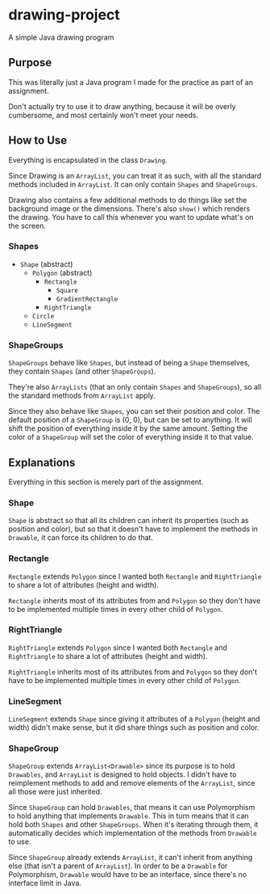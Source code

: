 # drawing-project
A simple Java drawing program

## Purpose
This was literally just a Java program I made for the practice as part of an assignment.

Don't actually try to use it to draw anything, because it will be overly cumbersome, and most certainly won't meet your needs.

## How to Use
Everything is encapsulated in the class `Drawing`.

Since Drawing is an `ArrayList`, you can treat it as such, with all the standard methods included in `ArrayList`.
It can only contain `Shapes` and `ShapeGroups`.

Drawing also contains a few additional methods to do things like set the background image or the dimensions.
There's also `show()` which renders the drawing. You have to call this whenever you want to update what's on the screen.

### Shapes
* `Shape` (abstract)
    * `Polygon` (abstract)
        * `Rectangle`
            * `Square`
            * `GradientRectangle`
        * `RightTriangle`
    * `Circle`
    * `LineSegment`

### ShapeGroups

`ShapeGroups` behave like `Shapes`, but instead of being a `Shape` themselves, they contain `Shapes` (and other `ShapeGroups`).

They're also `ArrayLists` (that an only contain `Shapes` and `ShapeGroups`), so all the standard methods from `ArrayList` apply.

Since they also behave like `Shapes`, you can set their position and color.
The default position of a `ShapeGroup` is (0, 0), but can be set to anything. It will shift the position of everything inside it by the same amount.
Setting the color of a `ShapeGroup` will set the color of everything inside it to that value.

## Explanations
Everything in this section is merely part of the assignment.

### Shape
`Shape` is abstract so that all its children can inherit its properties (such as position and color),
but so that it doesn't have to implement the methods in `Drawable`, it can force its children to do that.

### Rectangle
`Rectangle` extends `Polygon` since I wanted both `Rectangle` and `RightTriangle` to share a lot of attributes (height and width).

`Rectangle` inherits most of its attributes from and `Polygon` so they don't have to be implemented multiple times in every other child of `Polygon`.

### RightTriangle
`RightTriangle` extends `Polygon` since I wanted both `Rectangle` and `RightTriangle` to share a lot of attributes (height and width).

`RightTriangle` inherits most of its attributes from and `Polygon` so they don't have to be implemented multiple times in every other child of `Polygon`.

### LineSegment
`LineSegment` extends `Shape` since giving it attributes of a `Polygon` (height and width) didn't make sense, but it did share things such as position and color.

### ShapeGroup
`ShapeGroup` extends `ArrayList<Drawable>` since its purpose is to hold `Drawables`, and `ArrayList` is designed to hold objects.
I didn't have to reimplement methods to add and remove elements of the `ArrayList`, since all those were just inherited.

Since `ShapeGroup` can hold `Drawables`, that means it can use Polymorphism to hold anything that implements `Drawable`.
This in turn means that it can hold both `Shapes` and other `ShapeGroups`.
When it's iterating through them, it automatically decides which implementation of the methods from `Drawable` to use.

Since `ShapeGroup` already extends `ArrayList`, it can't inherit from anything else (that isn't a parent of `ArrayList`).
In order to be a `Drawable` for Polymorphism, `Drawable` would have to be an interface, since there's no interface limit in Java.